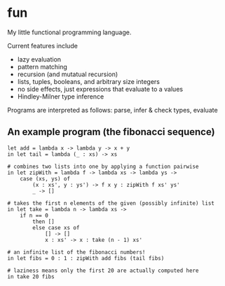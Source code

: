 # fun
My little functional programming language. 

Current features include 
- lazy evaluation
- pattern matching
- recursion (and mutatual recursion)
- lists, tuples, booleans, and arbitrary size integers
- no side effects, just expressions that evaluate to a values
- Hindley-Milner type inference

Programs are interpreted as follows: parse, infer & check types, evaluate

## An example program (the fibonacci sequence)
```
let add = lambda x -> lambda y -> x + y
in let tail = lambda (_ : xs) -> xs

# combines two lists into one by applying a function pairwise
in let zipWith = lambda f -> lambda xs -> lambda ys ->
    case (xs, ys) of
        (x : xs', y : ys') -> f x y : zipWith f xs' ys'
        _ -> []

# takes the first n elements of the given (possibly infinite) list
in let take = lambda n -> lambda xs ->
    if n == 0
        then []
        else case xs of
            [] -> []
            x : xs' -> x : take (n - 1) xs'

# an infinite list of the fibonacci numbers!
in let fibs = 0 : 1 : zipWith add fibs (tail fibs)

# laziness means only the first 20 are actually computed here
in take 20 fibs
```
